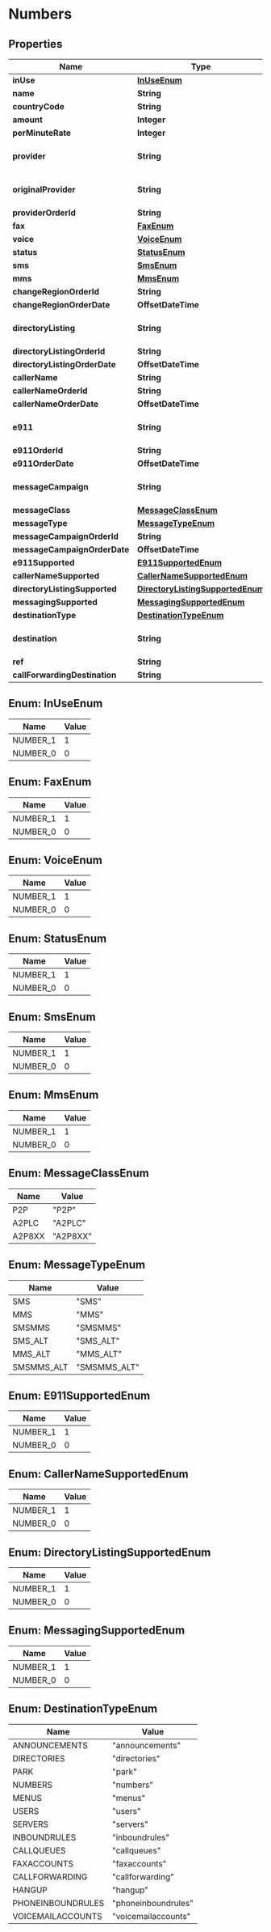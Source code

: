 

# Numbers


## Properties

| Name | Type | Description | Notes |
|------------ | ------------- | ------------- | -------------|
|**inUse** | [**InUseEnum**](#InUseEnum) |  |  [optional] |
|**name** | **String** |  |  |
|**countryCode** | **String** |  |  |
|**amount** | **Integer** |  |  [optional] |
|**perMinuteRate** | **Integer** |  |  [optional] |
|**provider** | **String** | ObjectId (unique 12 bytes ID) |  |
|**originalProvider** | **String** | ObjectId (unique 12 bytes ID) |  [optional] |
|**providerOrderId** | **String** |  |  [optional] |
|**fax** | [**FaxEnum**](#FaxEnum) |  |  [optional] |
|**voice** | [**VoiceEnum**](#VoiceEnum) |  |  [optional] |
|**status** | [**StatusEnum**](#StatusEnum) |  |  [optional] |
|**sms** | [**SmsEnum**](#SmsEnum) |  |  [optional] |
|**mms** | [**MmsEnum**](#MmsEnum) |  |  [optional] |
|**changeRegionOrderId** | **String** |  |  [optional] |
|**changeRegionOrderDate** | **OffsetDateTime** |  |  [optional] |
|**directoryListing** | **String** | ObjectId (unique 12 bytes ID) |  [optional] |
|**directoryListingOrderId** | **String** |  |  [optional] |
|**directoryListingOrderDate** | **OffsetDateTime** |  |  [optional] |
|**callerName** | **String** |  |  [optional] |
|**callerNameOrderId** | **String** |  |  [optional] |
|**callerNameOrderDate** | **OffsetDateTime** |  |  [optional] |
|**e911** | **String** | ObjectId (unique 12 bytes ID) |  [optional] |
|**e911OrderId** | **String** |  |  [optional] |
|**e911OrderDate** | **OffsetDateTime** |  |  [optional] |
|**messageCampaign** | **String** | ObjectId (unique 12 bytes ID) |  [optional] |
|**messageClass** | [**MessageClassEnum**](#MessageClassEnum) |  |  [optional] |
|**messageType** | [**MessageTypeEnum**](#MessageTypeEnum) |  |  [optional] |
|**messageCampaignOrderId** | **String** |  |  [optional] |
|**messageCampaignOrderDate** | **OffsetDateTime** |  |  [optional] |
|**e911Supported** | [**E911SupportedEnum**](#E911SupportedEnum) |  |  [optional] |
|**callerNameSupported** | [**CallerNameSupportedEnum**](#CallerNameSupportedEnum) |  |  [optional] |
|**directoryListingSupported** | [**DirectoryListingSupportedEnum**](#DirectoryListingSupportedEnum) |  |  [optional] |
|**messagingSupported** | [**MessagingSupportedEnum**](#MessagingSupportedEnum) |  |  [optional] |
|**destinationType** | [**DestinationTypeEnum**](#DestinationTypeEnum) |  |  |
|**destination** | **String** | ObjectId (unique 12 bytes ID) |  [optional] |
|**ref** | **String** |  |  [optional] |
|**callForwardingDestination** | **String** |  |  [optional] |



## Enum: InUseEnum

| Name | Value |
|---- | -----|
| NUMBER_1 | 1 |
| NUMBER_0 | 0 |



## Enum: FaxEnum

| Name | Value |
|---- | -----|
| NUMBER_1 | 1 |
| NUMBER_0 | 0 |



## Enum: VoiceEnum

| Name | Value |
|---- | -----|
| NUMBER_1 | 1 |
| NUMBER_0 | 0 |



## Enum: StatusEnum

| Name | Value |
|---- | -----|
| NUMBER_1 | 1 |
| NUMBER_0 | 0 |



## Enum: SmsEnum

| Name | Value |
|---- | -----|
| NUMBER_1 | 1 |
| NUMBER_0 | 0 |



## Enum: MmsEnum

| Name | Value |
|---- | -----|
| NUMBER_1 | 1 |
| NUMBER_0 | 0 |



## Enum: MessageClassEnum

| Name | Value |
|---- | -----|
| P2P | &quot;P2P&quot; |
| A2PLC | &quot;A2PLC&quot; |
| A2P8XX | &quot;A2P8XX&quot; |



## Enum: MessageTypeEnum

| Name | Value |
|---- | -----|
| SMS | &quot;SMS&quot; |
| MMS | &quot;MMS&quot; |
| SMSMMS | &quot;SMSMMS&quot; |
| SMS_ALT | &quot;SMS_ALT&quot; |
| MMS_ALT | &quot;MMS_ALT&quot; |
| SMSMMS_ALT | &quot;SMSMMS_ALT&quot; |



## Enum: E911SupportedEnum

| Name | Value |
|---- | -----|
| NUMBER_1 | 1 |
| NUMBER_0 | 0 |



## Enum: CallerNameSupportedEnum

| Name | Value |
|---- | -----|
| NUMBER_1 | 1 |
| NUMBER_0 | 0 |



## Enum: DirectoryListingSupportedEnum

| Name | Value |
|---- | -----|
| NUMBER_1 | 1 |
| NUMBER_0 | 0 |



## Enum: MessagingSupportedEnum

| Name | Value |
|---- | -----|
| NUMBER_1 | 1 |
| NUMBER_0 | 0 |



## Enum: DestinationTypeEnum

| Name | Value |
|---- | -----|
| ANNOUNCEMENTS | &quot;announcements&quot; |
| DIRECTORIES | &quot;directories&quot; |
| PARK | &quot;park&quot; |
| NUMBERS | &quot;numbers&quot; |
| MENUS | &quot;menus&quot; |
| USERS | &quot;users&quot; |
| SERVERS | &quot;servers&quot; |
| INBOUNDRULES | &quot;inboundrules&quot; |
| CALLQUEUES | &quot;callqueues&quot; |
| FAXACCOUNTS | &quot;faxaccounts&quot; |
| CALLFORWARDING | &quot;callforwarding&quot; |
| HANGUP | &quot;hangup&quot; |
| PHONEINBOUNDRULES | &quot;phoneinboundrules&quot; |
| VOICEMAILACCOUNTS | &quot;voicemailaccounts&quot; |



